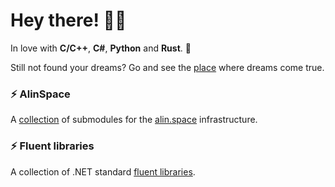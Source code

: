# Hey there! 👋😋

In love with **C/C++**, **C#**, **Python** and **Rust**. 🥰

Still not found your dreams? Go and see the [place](https://alin.space) where dreams come true.

### ⚡ AlinSpace 
A [collection](https://github.com/onixion/AlinSpace) of submodules for the [alin.space](https://alin.space) infrastructure.

### ⚡ Fluent libraries
A collection of .NET standard [fluent libraries](https://github.com/onixion/FluentLibraries).
